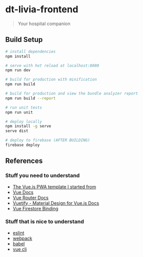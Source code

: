 # dt-livia-frontend

> Your hospital companion

## Build Setup

``` bash
# install dependencies
npm install

# serve with hot reload at localhost:8080
npm run dev

# build for production with minification
npm run build

# build for production and view the bundle analyzer report
npm run build --report

# run unit tests
npm run unit

# deploy locally
npm install -g serve
serve dist

# deploy to firebase (AFTER BUILDING)
firebase deploy
```


## References
### Stuff you need to understand
+ [The Vue.js PWA template I started from](https://www.github.com/vuejs-templates/pwa)
+ [Vue Docs](https://vuejs.org/v2/guide/)
+ [Vue Router Docs](https://router.vuejs.org)
+ [Vuetify - Material Design for Vue.js Docs](https://vuetifyjs.com/en/getting-started/quick-start)
+ [Vue Firestore Binding](https://github.com/gdg-tangier/vue-firestore)
### Stuff that is nice to understand
+ [eslint](https://eslint.org)
+ [webpack](http://webpack.github.io)
+ [babel](https://babeljs.io)
+ [vue cli](https://cli.vuejs.org)